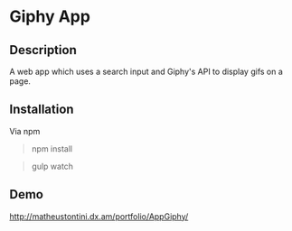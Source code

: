 # Giphy App

## Description

A web app which uses a search input and Giphy's API to display gifs on a page.

## Installation

Via npm

> npm install

> gulp watch

## Demo

http://matheustontini.dx.am/portfolio/AppGiphy/
